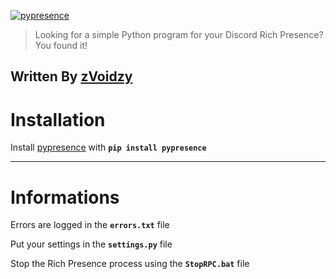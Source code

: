 [![pypresence](https://img.shields.io/badge/using-pypresence-00bb88.svg?style=for-the-badge&logo=discord&logoWidth=20)](https://github.com/qwertyquerty/pypresence)

> Looking for a simple Python program for your Discord Rich Presence? You found it!

Written By [zVoidzy](https://github.com/zVoidzy)
----------
# Installation

Install [pypresence](https://github.com/qwertyquerty/pypresence) with **`pip install pypresence`**

----------
# Informations

Errors are logged in the **`errors.txt`** file

Put your settings in the **`settings.py`** file

Stop the Rich Presence process using the **`StopRPC.bat`** file


